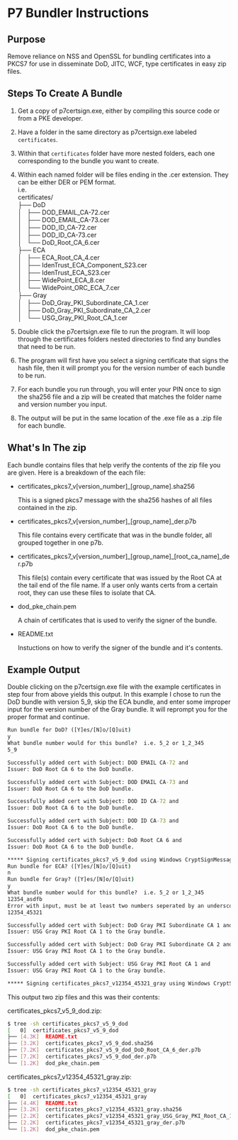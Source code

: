 # P7 Bundler Instructions

## Purpose

Remove reliance on NSS and OpenSSL for bundling certificates into a PKCS7 for use in disseminate DoD, JITC, WCF, type certificates in easy zip files.

## Steps To Create A Bundle

1) Get a copy of p7certsign.exe, either by compiling this source code or from a PKE developer.

2) Have a folder in the same directory as p7certsign.exe labeled `certificates`.

3) Within that `certificates` folder have more nested folders, each one corresponding to the bundle you want to create.

4) Within each named folder will be files ending in the .cer extension.  They can be either DER or PEM format.
<br>    i.e.
<br>        certificates/
<br>        ├── DoD
<br>        │   ├── DOD_EMAIL_CA-72.cer
<br>        │   ├── DOD_EMAIL_CA-73.cer
<br>        │   ├── DOD_ID_CA-72.cer
<br>        │   ├── DOD_ID_CA-73.cer
<br>        │   └── DoD_Root_CA_6.cer
<br>        ├── ECA
<br>        │   ├── ECA_Root_CA_4.cer
<br>        │   ├── IdenTrust_ECA_Component_S23.cer
<br>        │   ├── IdenTrust_ECA_S23.cer
<br>        │   ├── WidePoint_ECA_8.cer
<br>        │   └── WidePoint_ORC_ECA_7.cer
<br>        ├── Gray
<br>        │   ├── DoD_Gray_PKI_Subordinate_CA_1.cer
<br>        │   ├── DoD_Gray_PKI_Subordinate_CA_2.cer
<br>        │   └── USG_Gray_PKI_Root_CA_1.cer
5) Double click the p7certsign.exe file to run the program.  It will loop through the certificates 
folders nested directories to find any bundles that need to be run.

6) The program will first have you select a signing certificate that signs the hash file, then 
it will prompt you for the version number of each bundle to be run.

7) For each bundle you run through, you will enter your PIN once to sign the sha256 file and a 
zip will be created that matches the folder name and version number you input.

8) The output will be put in the same location of the .exe file as a .zip file for each bundle.

## What's In The zip

Each bundle contains files that help verify the contents of the zip file you are given.  Here is a breakdown of the each file:

* certificates_pkcs7_v[version_number]_[group_name].sha256

    This is a signed pkcs7 message with the sha256 hashes of all files contained in the zip.

* certificates_pkcs7_v[version_number]_[group_name]_der.p7b

    This file contains every certificate that was in the bundle folder, all grouped together in one p7b.

* certificates_pkcs7_v[version_number]\_[group_name]\_[root_ca_name]_der.p7b

    This file(s) contain every certificate that was issued by the Root CA at the tail end of the file name. 
    If a user only wants certs from a certain root, they can use these files to isolate that CA.

* dod_pke_chain.pem

    A chain of certificates that is used to verify the signer of the bundle.

* README.txt

    Instuctions on how to verify the signer of the bundle and it's contents.

## Example Output

Double clicking on the p7certsign.exe file with the example certificates in step four from above yields this output. 
In this example I chose to run the DoD bundle with version 5_9, skip the ECA bundle, and enter some improper input for the
version number of the Gray bundle.  It will reprompt you for the proper format and continue.

```cmd
Run bundle for DoD? ([Y]es/[N]o/[Q]uit)
y
What bundle number would for this bundle?  i.e. 5_2 or 1_2_345
5_9

Successfully added cert with Subject: DOD EMAIL CA-72 and
Issuer: DoD Root CA 6 to the DoD bundle.

Successfully added cert with Subject: DOD EMAIL CA-73 and
Issuer: DoD Root CA 6 to the DoD bundle.

Successfully added cert with Subject: DOD ID CA-72 and
Issuer: DoD Root CA 6 to the DoD bundle.

Successfully added cert with Subject: DOD ID CA-73 and
Issuer: DoD Root CA 6 to the DoD bundle.

Successfully added cert with Subject: DoD Root CA 6 and
Issuer: DoD Root CA 6 to the DoD bundle.

***** Signing certificates_pkcs7_v5_9_dod using Windows CryptSignMessage function *****
Run bundle for ECA? ([Y]es/[N]o/[Q]uit)
n
Run bundle for Gray? ([Y]es/[N]o/[Q]uit)
y
What bundle number would for this bundle?  i.e. 5_2 or 1_2_345
12354_asdfb
Error with input, must be at least two numbers seperated by an underscore.
12354_45321

Successfully added cert with Subject: DoD Gray PKI Subordinate CA 1 and
Issuer: USG Gray PKI Root CA 1 to the Gray bundle.

Successfully added cert with Subject: DoD Gray PKI Subordinate CA 2 and
Issuer: USG Gray PKI Root CA 1 to the Gray bundle.

Successfully added cert with Subject: USG Gray PKI Root CA 1 and
Issuer: USG Gray PKI Root CA 1 to the Gray bundle.

***** Signing certificates_pkcs7_v12354_45321_gray using Windows CryptSignMessage function *****
```

This output two zip files and this was their contents:

certificates_pkcs7_v5_9_dod.zip:

```bash
$ tree -sh certificates_pkcs7_v5_9_dod
[   0]  certificates_pkcs7_v5_9_dod
├── [4.3K]  README.txt
├── [3.2K]  certificates_pkcs7_v5_9_dod.sha256
├── [7.2K]  certificates_pkcs7_v5_9_dod_DoD_Root_CA_6_der.p7b
├── [7.2K]  certificates_pkcs7_v5_9_dod_der.p7b
└── [1.2K]  dod_pke_chain.pem
```

certificates_pkcs7_v12354_45321_gray.zip:

```bash
$ tree -sh certificates_pkcs7_v12354_45321_gray
[   0]  certificates_pkcs7_v12354_45321_gray
├── [4.4K]  README.txt
├── [3.2K]  certificates_pkcs7_v12354_45321_gray.sha256
├── [2.2K]  certificates_pkcs7_v12354_45321_gray_USG_Gray_PKI_Root_CA_1_der.p7b
├── [2.2K]  certificates_pkcs7_v12354_45321_gray_der.p7b
└── [1.2K]  dod_pke_chain.pem
```
